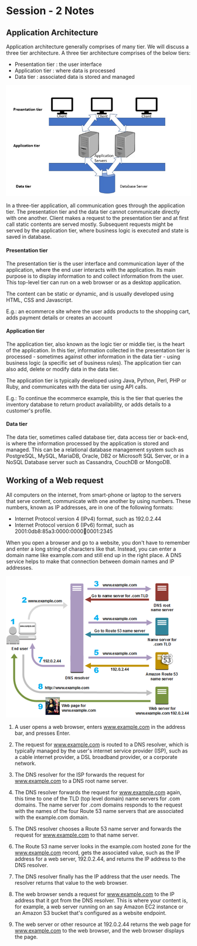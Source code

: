 # Session - 2 Notes

## Application Architecture

Application architecture generally comprises of many tier. We will discuss a three tier architecture. A three tier architecture comprises of the below tiers:
- Presentation tier : the user interface 
- Application tier : where data is processed
- Data tier : associated data is stored and managed

![3-tier-architecture](assets/3-tier-architecture.png)

In a three-tier application, all communication goes through the application tier. The presentation tier and the data tier cannot communicate directly with one another. Client makes a request to the presentation tier and at first call static contents are served mostly. Subsequent requests might be served by the application tier, where business logic is executed and state is saved in database.

#### Presentation tier

The presentation tier is the user interface and communication layer of the application, where the end user interacts with the application. Its main purpose is to display information to and collect information from the user. This top-level tier can run on a web browser or as a desktop application.

The content can be static or dynamic, and is usually developed using HTML, CSS and Javascript.

E.g.: an ecommerce site where the user adds products to the shopping cart, adds payment details or creates an account

#### Application tier

The application tier, also known as the logic tier or middle tier, is the heart of the application. In this tier, information collected in the presentation tier is processed - sometimes against other information in the data tier - using business logic (a specific set of business rules). The application tier can also add, delete or modify data in the data tier.

The application tier is typically developed using Java, Python, Perl, PHP or Ruby, and communicates with the data tier using API calls.

E.g.: To continue the ecommerce example, this is the tier that queries the inventory database to return product availability, or adds details to a customer's profile. 

#### Data tier

The data tier, sometimes called database tier, data access tier or back-end, is where the information processed by the application is stored and managed. This can be a relational database management system such as PostgreSQL, MySQL, MariaDB, Oracle, DB2 or Microsoft SQL Server, or in a NoSQL Database server such as Cassandra, CouchDB or MongoDB.

## Working of a Web request

All computers on the internet, from smart-phone or laptop to the servers that serve content, communicate with one another by using numbers. These numbers, known as IP addresses, are in one of the following formats:
- Internet Protocol version 4 (IPv4) format, such as 192.0.2.44
- Internet Protocol version 6 (IPv6) format, such as 2001:0db8:85a3:0000:0000:abcd:0001:2345

When you open a browser and go to a website, you don't have to remember and enter a long string of characters like that. Instead, you can enter a domain name like example.com and still end up in the right place. A DNS service helps to make that connection between domain names and IP addresses.

![how-a-request-is-routed](assets/how-route-53-routes-traffic.png)

1. A user opens a web browser, enters www.example.com in the address bar, and presses Enter.

2. The request for www.example.com is routed to a DNS resolver, which is typically managed by the user's internet service provider (ISP), such as a cable internet provider, a DSL broadband provider, or a corporate network.

3. The DNS resolver for the ISP forwards the request for www.example.com to a DNS root name server.

4. The DNS resolver forwards the request for www.example.com again, this time to one of the TLD (top level domain) name servers for .com domains. The name server for .com domains responds to the request with the names of the four Route 53 name servers that are associated with the example.com domain.

5. The DNS resolver chooses a Route 53 name server and forwards the request for www.example.com to that name server.

6. The Route 53 name server looks in the example.com hosted zone for the www.example.com record, gets the associated value, such as the IP address for a web server, 192.0.2.44, and returns the IP address to the DNS resolver.

7. The DNS resolver finally has the IP address that the user needs. The resolver returns that value to the web browser.

8. The web browser sends a request for www.example.com to the IP address that it got from the DNS resolver. This is where your content is, for example, a web server running on an say Amazon EC2 instance or an Amazon S3 bucket that's configured as a website endpoint.

9. The web server or other resource at 192.0.2.44 returns the web page for www.example.com to the web browser, and the web browser displays the page.
